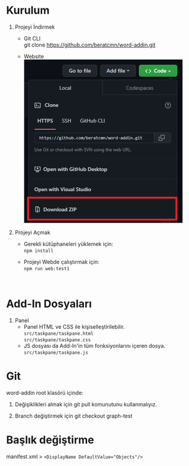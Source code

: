 # Kurulum

1. Projeyi İndirmek

   - Git CLI <br>
     git clone https://github.com/beratcmn/word-addin.git

   - Website <br>
     ![](/public/ss1.png)

2. Projeyi Açmak

   - Gerekli kütüphaneleri yüklemek için: <br>
     `npm install`

   - Projeyi Webde çalıştırmak için: <br>
     `npm run web:test1`

<br>

# Add-In Dosyaları

1. Panel
   - Panel HTML ve CSS ile kişiselleştirilebilir. <br>
     `src/taskpane/taskpane.html` <br>
     `src/taskpane/taskpane.css`
   - JS dosyası da Add-In'in tüm fonksiyonlarını içeren dosya. <br>
     `src/taskpane/taskpane.js`

# Git

word-addin root klasörü içinde:

1. Değişiklikleri almak için
   git pull komunutunu kullanmalıyız.

2. Branch değiştirmek için
   git checkout graph-test

# Başlık değiştirme

manifest.xml > `<DisplayName DefaultValue="Objects"/>`
